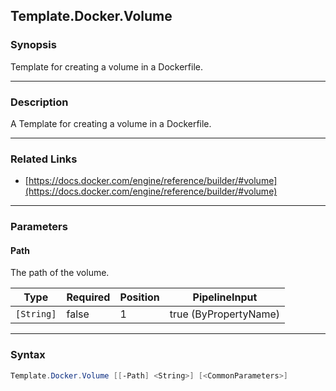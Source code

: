 Template.Docker.Volume
----------------------

### Synopsis
Template for creating a volume in a Dockerfile.

---

### Description

A Template for creating a volume in a Dockerfile.

---

### Related Links
* [https://docs.docker.com/engine/reference/builder/#volume](https://docs.docker.com/engine/reference/builder/#volume)

---

### Parameters
#### **Path**
The path of the volume.

|Type      |Required|Position|PipelineInput        |
|----------|--------|--------|---------------------|
|`[String]`|false   |1       |true (ByPropertyName)|

---

### Syntax
```PowerShell
Template.Docker.Volume [[-Path] <String>] [<CommonParameters>]
```
